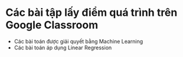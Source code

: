 # Các bài tập lấy điểm quá trình trên Google Classroom
* Các bài toán được giải quyết bằng Machine Learning
* Các bài toán áp dụng Linear Regression

